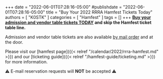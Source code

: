 +++
date = "2022-06-01T07:28:16-05:00"
#publishdate = "2022-06-01T07:28:16-05:00"
title = "Buy Your 2022 RRRA Hamfest Tickets Today"
authors = [ "K0STK" ]
categories = [ "Hamfest" ]
tags = []
+++
**[Buy your admission and vendor table tickets
TODAY](https://buytickets.at/redriverradioamateurs/700726/r/blog-buy-today)
and skip the Hamfest ticket table line.**

Admission and vendor table tickets are also available
[by mail order](https://cloud.rrra.org/index.php/s/4LSCD28maTmL7JT)
and at the door.

Please visit our
[hamfest page]({{< relref "/calendar/2022/rrra-hamfest.md" >}})
and our
[ticketing guide]({{< relref "/hamfest-guide/ticketing.md" >}})
for more information.

:warning: E-mail reservation requests will **NOT** be accepted :warning:

<!--more-->
